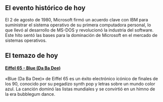 ## El evento histórico de hoy
El 2 de agosto de 1980, Microsoft firmó un acuerdo clave con IBM para suministrar el sistema operativo de su primera computadora personal, lo que llevó al desarrollo de MS-DOS y revolucionó la industria del software. Este hito sentó las bases para la dominación de Microsoft en el mercado de sistemas operativos.

## El temazo de hoy
#### [Eiffel 65 - Blue (Da Ba Dee)](https://www.youtube.com/watch?v=68ugkg9RePc)
«Blue (Da Ba Dee)» de Eiffel 65 es un éxito electrónico icónico de finales de los 90, conocido por su pegadizo synth pop y letras sobre un mundo color azul. La canción dominó las listas mundiales y se convirtió en un himno de la era bubblegum dance.

